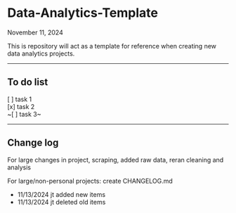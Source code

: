 # Data-Analytics-Template

November 11, 2024

This is repository will act as a template for reference when creating new data analytics
projects.

---

## To do list

[ ] task 1  
[x] task 2  
~[ ] task 3~

---

## Change log

For large changes in project, scraping, added raw data, reran cleaning and analysis

For large/non-personal projects: create CHANGELOG.md

- 11/13/2024 jt added new items
- 11/13/2024 jt deleted old items
